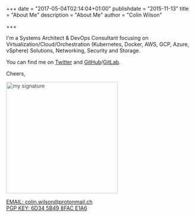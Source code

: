 +++
date = "2017-05-04T02:14:04+01:00"
publishdate = "2015-11-13"
title = "About Me"
description = "About Me"
author = "Colin Wilson"

+++

I'm a Systems Architect & DevOps Consultant focusing on Virtualization/Cloud/Orchestration (Kubernetes, Docker, AWS, GCP, Azure, vSphere) Solutions, Networking, Security and Storage.

You can find me on [Twitter](https://twitter.com/colinwiIson) and [GitHub](https://github.com/colinwilson)/[GitLab](https://gitlab.com/colinwilson).

Cheers,

<img src="/img/my_sig_v2.svg" alt="my signature" style="width: 300px; opacity: 0.8"/>

<a href="mailto:colin.wilson@protonmail.ch" target="_blank" class="f6 dib black-60 no-underline hover-gray"><span class="fw7 black-80">EMAIL:</span> colin.wilson@protonmail.ch</a><br />
<a href="https://keybase.io/colinwilson/pgp_keys.asc" target="_blank" class="f6 dib black-60 no-underline hover-gray"><span class="fw7 black-80">PGP KEY:</span> 6D34 5B49 8FAC E1A6</a><br />
<!-- <a href="https://blockchain.info/payment_request?address=1HNuwCnxVAsQzT3QH2MWyZFszBPHDXJu8U" target="_blank" class="f6 dib black-60 no-underline hover-gray"><span class="fw7 black-80">BITCOIN:</span> 1HNuwCnxVAsQzT3QH2MWyZFszBPHDXJu8U</a> -->